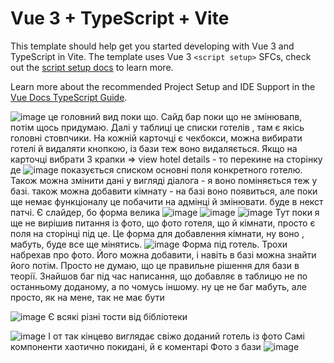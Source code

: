 # Vue 3 + TypeScript + Vite

This template should help get you started developing with Vue 3 and TypeScript in Vite. The template uses Vue 3 `<script setup>` SFCs, check out the [script setup docs](https://v3.vuejs.org/api/sfc-script-setup.html#sfc-script-setup) to learn more.

Learn more about the recommended Project Setup and IDE Support in the [Vue Docs TypeScript Guide](https://vuejs.org/guide/typescript/overview.html#project-setup).


![image](https://github.com/user-attachments/assets/4b226b71-6b67-4b22-8d3d-9228f3b4d022)
це головний вид поки що. Сайд бар поки що не змінювапв, потім щось придумаю. Далі у таблиці це списки готелів , там є якісь головні стовпчики. На кожній карточці є чекбокси, можна вибирати готелі й видаляти кнопкою, із бази теж воно видаляється.
Якщо на карточці вибрати 3 крапки => view hotel details - то перекине на сторінку де ![image](https://github.com/user-attachments/assets/ec8b366e-f7b8-4523-a405-2e0466b41802)
показується списком основні поля конкретного готелю. Також можна змінити дані у вигляді діалога - я воно поміняється теж у базі. також можна добавити кімнату - на базі воно появиться, але поки ще немає функціоналу це побачити на адмінці й змінювати. буде в некст патчі.
Є слайдер, бо форма велика
![image](https://github.com/user-attachments/assets/f9428bde-a3ae-4c54-85d6-caedc08fa442)
![image](https://github.com/user-attachments/assets/bf7536a6-102e-427b-8e75-40f60d7f52af)
![image](https://github.com/user-attachments/assets/3cc4dbfe-b7d1-4a33-8ad9-0cc192a42f7c)
Тут поки я ще не вирішив питання із фото, що фото готеля, що й кімнати, просто є поля на сторінці під це. Це форма для добавлення кімнати, ну воно , мабуть, буде все ще мінятись. 
![image](https://github.com/user-attachments/assets/4bcc9bf3-0d19-4775-a2ee-40b6ea35d26b)
Форма під готель. Трохи набрехав про фото. Його можна добавити, і навіть в базі можна знайти його потім. Просто не думаю, що це правильне рішення для бази в теорії. Знайшов баг під час написання, що добавляє в таблицю не по останньому доданому, а по чомусь іншому. ну це не баг мабуть, але просто, як на мене, так не має бути

![image](https://github.com/user-attachments/assets/ceebe8e4-bf29-4da6-93f6-98d61421540d)
Є всякі різні тости від бібліотеки

![image](https://github.com/user-attachments/assets/441d7c51-4dd9-4825-9307-99f39f205e7d)
І от так кінцево виглядає свіжо доданий готель із фото
Самі компоненти хаотично покидані, й є коментарі
Фото з бази
![image](https://github.com/user-attachments/assets/40662649-3667-4fa8-b707-6e42716e7695)
